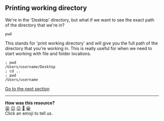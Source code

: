 ## Printing working directory
We're in the 'Desktop' directory, but what if we want to see the exact path of the directory that we're in?

`pwd`

This stands for 'print working directory' and will give you the full path of the directory that you're working in. This is really useful for when we need to start working with file and folder locations.

```shell
; pwd
/Users/username/Desktop
; cd ..
; pwd
/Users/username

```

[Go to the next section](./06_listing_hidden_files.ed.md)

<!-- BEGIN GENERATED SECTION DO NOT EDIT -->

---

**How was this resource?**  
[😫](https://airtable.com/shrUJ3t7KLMqVRFKR?prefill_Repository=course&prefill_File=foundations/command_line/05_printing_working_directory.md&prefill_Sentiment=😫) [😕](https://airtable.com/shrUJ3t7KLMqVRFKR?prefill_Repository=course&prefill_File=foundations/command_line/05_printing_working_directory.md&prefill_Sentiment=😕) [😐](https://airtable.com/shrUJ3t7KLMqVRFKR?prefill_Repository=course&prefill_File=foundations/command_line/05_printing_working_directory.md&prefill_Sentiment=😐) [🙂](https://airtable.com/shrUJ3t7KLMqVRFKR?prefill_Repository=course&prefill_File=foundations/command_line/05_printing_working_directory.md&prefill_Sentiment=🙂) [😀](https://airtable.com/shrUJ3t7KLMqVRFKR?prefill_Repository=course&prefill_File=foundations/command_line/05_printing_working_directory.md&prefill_Sentiment=😀)  
Click an emoji to tell us.

<!-- END GENERATED SECTION DO NOT EDIT -->
